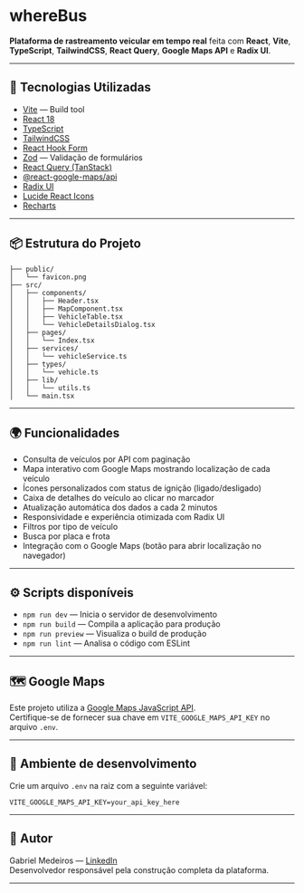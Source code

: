 # whereBus

**Plataforma de rastreamento veicular em tempo real** feita com **React**, **Vite**, **TypeScript**, **TailwindCSS**, **React Query**, **Google Maps API** e **Radix UI**.

---

## 🚀 Tecnologias Utilizadas

- [Vite](https://vitejs.dev/) — Build tool
- [React 18](https://reactjs.org/)
- [TypeScript](https://www.typescriptlang.org/)
- [TailwindCSS](https://tailwindcss.com/)
- [React Hook Form](https://react-hook-form.com/)
- [Zod](https://github.com/colinhacks/zod) — Validação de formulários
- [React Query (TanStack)](https://tanstack.com/query/latest)
- [@react-google-maps/api](https://www.npmjs.com/package/@react-google-maps/api)
- [Radix UI](https://www.radix-ui.com/)
- [Lucide React Icons](https://lucide.dev/)
- [Recharts](https://recharts.org/)

---

## 📦 Estrutura do Projeto

```
├── public/
│   └── favicon.png
├── src/
│   ├── components/
│   │   ├── Header.tsx
│   │   ├── MapComponent.tsx
│   │   ├── VehicleTable.tsx
│   │   └── VehicleDetailsDialog.tsx
│   ├── pages/
│   │   └── Index.tsx
│   ├── services/
│   │   └── vehicleService.ts
│   ├── types/
│   │   └── vehicle.ts
│   ├── lib/
│   │   └── utils.ts
│   └── main.tsx
```

---

## 🌍 Funcionalidades

- Consulta de veículos por API com paginação
- Mapa interativo com Google Maps mostrando localização de cada veículo
- Ícones personalizados com status de ignição (ligado/desligado)
- Caixa de detalhes do veículo ao clicar no marcador
- Atualização automática dos dados a cada 2 minutos
- Responsividade e experiência otimizada com Radix UI
- Filtros por tipo de veículo
- Busca por placa e frota
- Integração com o Google Maps (botão para abrir localização no navegador)

---

## ⚙️ Scripts disponíveis

- `npm run dev` — Inicia o servidor de desenvolvimento
- `npm run build` — Compila a aplicação para produção
- `npm run preview` — Visualiza o build de produção
- `npm run lint` — Analisa o código com ESLint

---

## 🗺️ Google Maps

Este projeto utiliza a [Google Maps JavaScript API](https://developers.google.com/maps/documentation/javascript/overview).  
Certifique-se de fornecer sua chave em `VITE_GOOGLE_MAPS_API_KEY` no arquivo `.env`.

---

## 📁 Ambiente de desenvolvimento

Crie um arquivo `.env` na raiz com a seguinte variável:

```env
VITE_GOOGLE_MAPS_API_KEY=your_api_key_here
```

---

## 👤 Autor

Gabriel Medeiros — [LinkedIn](https://www.linkedin.com/gabrielmedeirosdev)  
Desenvolvedor responsável pela construção completa da plataforma.

---
